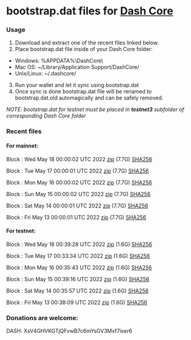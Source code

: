 # bootstrap.dat files for [Dash Core](https://github.com/dashpay/dash)

### Usage

1. Download and extract one of the recent files linked below.
2. Place bootstrap.dat file inside of your Dash Core folder:
 - Windows: %APPDATA%\DashCore\
 - Mac OS: ~/Library/Application Support/DashCore/
 - Unix/Linux: ~/.dashcore/
3. Run your wallet and let it sync using bootstrap.dat
4. Once sync is done bootstrap.dat file will be renamed to bootstrap.dat.old automagically and can be safely removed.

_NOTE: bootstrap.dat for testnet must be placed in **testnet3** subfolder of corresponding Dash Core folder_

### Recent files

#### For mainnet:

Block [](https://insight.dash.org/insight/block/): Wed May 18 00:00:02 UTC 2022 [zip](https://dash-bootstrap.ams3.digitaloceanspaces.com/mainnet/2022-05-18/bootstrap.dat.zip) (7.7G) [SHA256](https://dash-bootstrap.ams3.digitaloceanspaces.com/mainnet/2022-05-18/sha256.txt)

Block [](https://insight.dash.org/insight/block/): Tue May 17 00:00:01 UTC 2022 [zip](https://dash-bootstrap.ams3.digitaloceanspaces.com/mainnet/2022-05-17/bootstrap.dat.zip) (7.7G) [SHA256](https://dash-bootstrap.ams3.digitaloceanspaces.com/mainnet/2022-05-17/sha256.txt)

Block [](https://insight.dash.org/insight/block/): Mon May 16 00:00:02 UTC 2022 [zip](https://dash-bootstrap.ams3.digitaloceanspaces.com/mainnet/2022-05-16/bootstrap.dat.zip) (7.7G) [SHA256](https://dash-bootstrap.ams3.digitaloceanspaces.com/mainnet/2022-05-16/sha256.txt)

Block [](https://insight.dash.org/insight/block/): Sun May 15 00:00:02 UTC 2022 [zip](https://dash-bootstrap.ams3.digitaloceanspaces.com/mainnet/2022-05-15/bootstrap.dat.zip) (7.7G) [SHA256](https://dash-bootstrap.ams3.digitaloceanspaces.com/mainnet/2022-05-15/sha256.txt)

Block [](https://insight.dash.org/insight/block/): Sat May 14 00:00:01 UTC 2022 [zip](https://dash-bootstrap.ams3.digitaloceanspaces.com/mainnet/2022-05-14/bootstrap.dat.zip) (7.7G) [SHA256](https://dash-bootstrap.ams3.digitaloceanspaces.com/mainnet/2022-05-14/sha256.txt)

Block [](https://insight.dash.org/insight/block/): Fri May 13 00:00:01 UTC 2022 [zip](https://dash-bootstrap.ams3.digitaloceanspaces.com/mainnet/2022-05-13/bootstrap.dat.zip) (7.7G) [SHA256](https://dash-bootstrap.ams3.digitaloceanspaces.com/mainnet/2022-05-13/sha256.txt)


#### For testnet:

Block [](https://testnet-insight.dashevo.org/insight/block/): Wed May 18 00:39:28 UTC 2022 [zip](https://dash-bootstrap.ams3.digitaloceanspaces.com/testnet/2022-05-18/bootstrap.dat.zip) (1.6G) [SHA256](https://dash-bootstrap.ams3.digitaloceanspaces.com/testnet/2022-05-18/sha256.txt)

Block [](https://testnet-insight.dashevo.org/insight/block/): Tue May 17 00:33:34 UTC 2022 [zip](https://dash-bootstrap.ams3.digitaloceanspaces.com/testnet/2022-05-17/bootstrap.dat.zip) (1.6G) [SHA256](https://dash-bootstrap.ams3.digitaloceanspaces.com/testnet/2022-05-17/sha256.txt)

Block [](https://testnet-insight.dashevo.org/insight/block/): Mon May 16 00:35:43 UTC 2022 [zip](https://dash-bootstrap.ams3.digitaloceanspaces.com/testnet/2022-05-16/bootstrap.dat.zip) (1.6G) [SHA256](https://dash-bootstrap.ams3.digitaloceanspaces.com/testnet/2022-05-16/sha256.txt)

Block [](https://testnet-insight.dashevo.org/insight/block/): Sun May 15 00:39:16 UTC 2022 [zip](https://dash-bootstrap.ams3.digitaloceanspaces.com/testnet/2022-05-15/bootstrap.dat.zip) (1.6G) [SHA256](https://dash-bootstrap.ams3.digitaloceanspaces.com/testnet/2022-05-15/sha256.txt)

Block [](https://testnet-insight.dashevo.org/insight/block/): Sat May 14 00:35:57 UTC 2022 [zip](https://dash-bootstrap.ams3.digitaloceanspaces.com/testnet/2022-05-14/bootstrap.dat.zip) (1.6G) [SHA256](https://dash-bootstrap.ams3.digitaloceanspaces.com/testnet/2022-05-14/sha256.txt)

Block [](https://testnet-insight.dashevo.org/insight/block/): Fri May 13 00:38:09 UTC 2022 [zip](https://dash-bootstrap.ams3.digitaloceanspaces.com/testnet/2022-05-13/bootstrap.dat.zip) (1.6G) [SHA256](https://dash-bootstrap.ams3.digitaloceanspaces.com/testnet/2022-05-13/sha256.txt)


### Donations are welcome:

DASH: XsV4GHVKGTjQFvwB7c6mYsGV3Mxf7iser6

